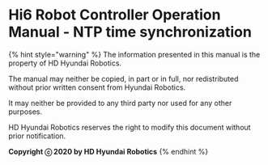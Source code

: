 # Hi6 Robot Controller Operation Manual - NTP time synchronization

{% hint style="warning" %}
The information presented in this manual is the property of HD Hyundai Robotics.

The manual may neither be copied, in part or in full, nor redistributed without prior written consent from Hyundai Robotics.

It may neither be provided to any third party nor used for any other purposes.



HD Hyundai Robotics reserves the right to modify this document without prior notification.



**Copyright ⓒ 2020 by HD Hyundai Robotics**
{% endhint %}


